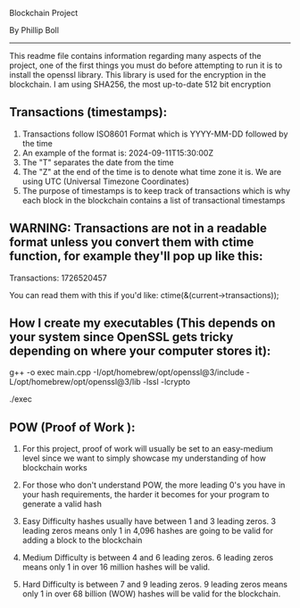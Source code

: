 Blockchain Project 

By Phillip Boll

-------------------------------



This readme file contains information regarding many aspects of the project, 
one of the first things you must do before attempting to run it is to install the openssl library. 
This library is used for the encryption in the blockchain. I am using SHA256, the most up-to-date 512 bit encryption









Transactions (timestamps):
---------------------------

1. Transactions follow ISO8601 Format which is YYYY-MM-DD followed by the time 
2. An example of the format is: 2024-09-11T15:30:00Z
3. The "T" separates the date from the time 
4. The "Z" at the end of the time is to denote what time zone it is. We are using UTC (Universal Timezone Coordinates)
5. The purpose of timestamps is to keep track of transactions which is why each block in the blockchain contains a list of transactional timestamps


WARNING: Transactions are not in a readable format unless you convert them with ctime function, for example they'll pop up like this: 
-----------------------------------------------------

Transactions: 1726520457


You can read them with this if you'd like:
ctime(&(current->transactions));






How I create my executables (This depends on your system since OpenSSL gets tricky depending on where your computer stores it):
-----------------------------------------------------


g++ -o exec main.cpp -I/opt/homebrew/opt/openssl@3/include -L/opt/homebrew/opt/openssl@3/lib -lssl -lcrypto


./exec




POW (Proof of Work ):
-----------------------------------------------------

1. For this project, proof of work will usually be set to an easy-medium level since we want to simply showcase my understanding of how blockchain works 

2. For those who don't understand POW, the more leading 0's you have in your hash requirements, the harder it becomes for your program to generate a valid hash 

3. Easy Difficulty hashes usually have between 1 and 3 leading zeros. 3 leading zeros means only 1 in 4,096 hashes are going to be valid for adding a block to the blockchain

4. Medium Difficulty is between 4 and 6 leading zeros. 6 leading zeros means only 1 in over 16 million hashes will be valid. 

5. Hard Difficulty is between 7 and 9 leading zeros. 9 leading zeros means only 1 in over 68 billion (WOW) hashes will be valid for the blockchain. 

